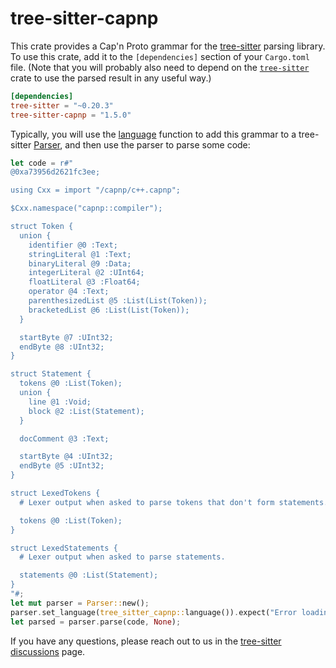 # tree-sitter-capnp

This crate provides a Cap'n Proto grammar for the [tree-sitter][] parsing library.
To use this crate, add it to the `[dependencies]` section of your `Cargo.toml`
file. (Note that you will probably also need to depend on the
[`tree-sitter`][tree-sitter crate] crate to use the parsed result in any useful
way.)

```toml
[dependencies]
tree-sitter = "~0.20.3"
tree-sitter-capnp = "1.5.0"
```

Typically, you will use the [language][language func] function to add this
grammar to a tree-sitter [Parser][], and then use the parser to parse some code:

```rust
let code = r#"
@0xa73956d2621fc3ee;

using Cxx = import "/capnp/c++.capnp";

$Cxx.namespace("capnp::compiler");

struct Token {
  union {
    identifier @0 :Text;
    stringLiteral @1 :Text;
    binaryLiteral @9 :Data;
    integerLiteral @2 :UInt64;
    floatLiteral @3 :Float64;
    operator @4 :Text;
    parenthesizedList @5 :List(List(Token));
    bracketedList @6 :List(List(Token));
  }

  startByte @7 :UInt32;
  endByte @8 :UInt32;
}

struct Statement {
  tokens @0 :List(Token);
  union {
    line @1 :Void;
    block @2 :List(Statement);
  }

  docComment @3 :Text;

  startByte @4 :UInt32;
  endByte @5 :UInt32;
}

struct LexedTokens {
  # Lexer output when asked to parse tokens that don't form statements.

  tokens @0 :List(Token);
}

struct LexedStatements {
  # Lexer output when asked to parse statements.

  statements @0 :List(Statement);
}
"#;
let mut parser = Parser::new();
parser.set_language(tree_sitter_capnp::language()).expect("Error loading Cap'n Proto grammar");
let parsed = parser.parse(code, None);
```

If you have any questions, please reach out to us in the [tree-sitter
discussions] page.

[language func]: https://docs.rs/tree-sitter-capnp/*/tree_sitter_capnp/fn.language.html
[parser]: https://docs.rs/tree-sitter/*/tree_sitter/struct.Parser.html
[tree-sitter]: https://tree-sitter.github.io/
[tree-sitter crate]: https://crates.io/crates/tree-sitter
[tree-sitter discussions]: https://github.com/tree-sitter/tree-sitter/discussions
